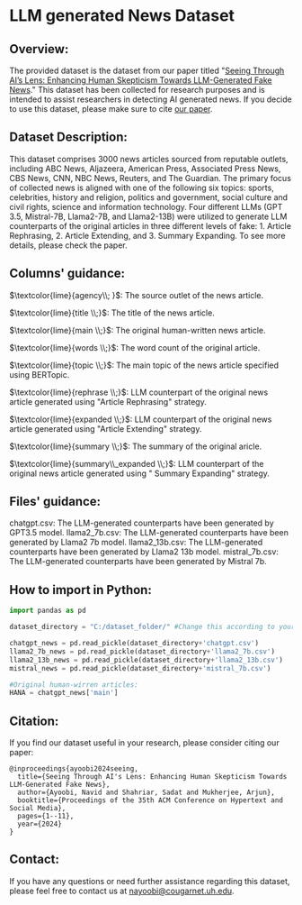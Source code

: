 # LLM generated News Dataset

## Overview:

The provided dataset is the dataset from our paper titled "[Seeing Through AI’s Lens: Enhancing Human Skepticism Towards LLM-Generated Fake News](https://dl.acm.org/doi/abs/10.1145/3648188.3675136)."
This dataset has been collected for research purposes and is intended to assist researchers in detecting AI generated news. If you decide to use this dataset, please make sure to cite [our paper](https://dl.acm.org/doi/abs/10.1145/3648188.3675136). 


## Dataset Description:

This dataset comprises 3000 news articles sourced from reputable outlets, including ABC News, Aljazeera, American Press, Associated Press News, CBS News, CNN, NBC News, Reuters, and The Guardian. The primary focus of collected news is aligned with one of the following six topics: sports, celebrities, history and religion, politics and government, social culture and civil rights, science and information technology. Four different LLMs (GPT 3.5, Mistral-7B, Llama2-7B, and Llama2-13B) were utilized to generate LLM counterparts of the original articles in three different levels of fake: 1. Article Rephrasing, 2. Article Extending, and 3. Summary Expanding. To see more details, please check the paper.


## Columns' guidance:

$\textcolor{lime}{agency\\; }$: The source outlet of the news article.

$\textcolor{lime}{title \\;}$: The title of the news article.

$\textcolor{lime}{main \\;}$: The original human-written news article.

$\textcolor{lime}{words \\;}$: The word count of the original article.

$\textcolor{lime}{topic \\;}$: The main topic of the news article specified using BERTopic.

$\textcolor{lime}{rephrase \\;}$: LLM counterpart of the original news article generated using "Article Rephrasing" strategy.

$\textcolor{lime}{expanded \\;}$: LLM counterpart of the original news article generated using "Article Extending" strategy.

$\textcolor{lime}{summary \\;}$: The summary of the original aricle.

$\textcolor{lime}{summary\\_expanded \\;}$: LLM counterpart of the original news article generated using " Summary Expanding" strategy.


## Files' guidance:

chatgpt.csv: The LLM-generated counterparts have been generated by GPT3.5 model.
llama2_7b.csv: The LLM-generated counterparts have been generated by Llama2 7b model.
llama2_13b.csv: The LLM-generated counterparts have been generated by Llama2 13b model.
mistral_7b.csv: The LLM-generated counterparts have been generated by Mistral 7b.


## How to import in Python:
```python
import pandas as pd

dataset_directory = "C:/dataset_folder/" #Change this according to your directory

chatgpt_news = pd.read_pickle(dataset_directory+'chatgpt.csv')
llama2_7b_news = pd.read_pickle(dataset_directory+'llama2_7b.csv')
llama2_13b_news = pd.read_pickle(dataset_directory+'llama2_13b.csv')
mistral_news = pd.read_pickle(dataset_directory+'mistral_7b.csv')

#Original human-wirren articles:
HANA = chatgpt_news['main']
```


## Citation:
If you find our dataset useful in your research, please consider citing our paper:
```
@inproceedings{ayoobi2024seeing,
  title={Seeing Through AI's Lens: Enhancing Human Skepticism Towards LLM-Generated Fake News},
  author={Ayoobi, Navid and Shahriar, Sadat and Mukherjee, Arjun},
  booktitle={Proceedings of the 35th ACM Conference on Hypertext and Social Media},
  pages={1--11},
  year={2024}
}
```

## Contact:
If you have any questions or need further assistance regarding this dataset, please feel free to contact us at nayoobi@cougarnet.uh.edu.


